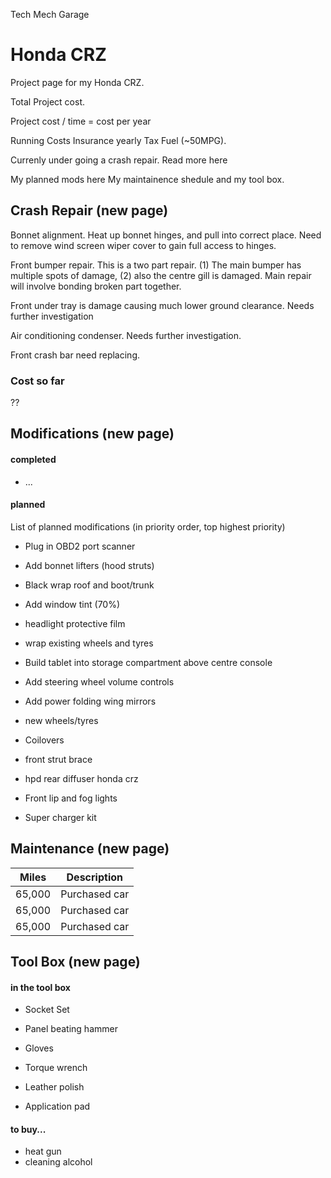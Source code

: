 
Tech Mech Garage
# Honda CRZ

Project page for my Honda CRZ.

Total Project cost.

Project cost / time = cost per year

Running Costs
Insurance yearly
Tax
Fuel (~50MPG).


Currenly under going a crash repair.
Read more here

My planned mods here
My maintainence shedule
and my tool box.


## Crash Repair (new page)

Bonnet alignment. Heat up bonnet hinges, and pull into correct place.
Need to remove wind screen wiper cover to gain full access to hinges.

Front bumper repair.
This is a two part repair.
(1) The main bumper has multiple spots of damage,
(2) also the centre gill is damaged.
Main repair will involve bonding broken part together.

Front under tray is damage causing much lower ground clearance.
Needs further investigation

Air conditioning condenser.
Needs further investigation.

Front crash bar need replacing.


### Cost so far

??




## Modifications (new page)

#### completed

* ...

#### planned

List of planned modifications (in priority order, top highest priority)

* Plug in OBD2 port scanner

* Add bonnet lifters (hood struts)

* Black wrap roof and boot/trunk
* Add window tint (70%)
* headlight protective film

* wrap existing wheels and tyres

* Build tablet into storage compartment above centre console
* Add steering wheel volume controls
* Add power folding wing mirrors

* new wheels/tyres
* Coilovers
* front strut brace

* hpd rear diffuser honda crz
* Front lip and fog lights


* Super charger kit


## Maintenance (new page)

| Miles  | Description | 
|--------|-------------|
| 65,000 | Purchased car | 
| 65,000 | Purchased car | 
| 65,000 | Purchased car | 




## Tool Box (new page)

#### in the tool box 

* Socket Set
* Panel beating hammer
* Gloves

* Torque wrench 

* Leather polish
* Application pad

#### to buy...

* heat gun
* cleaning alcohol

